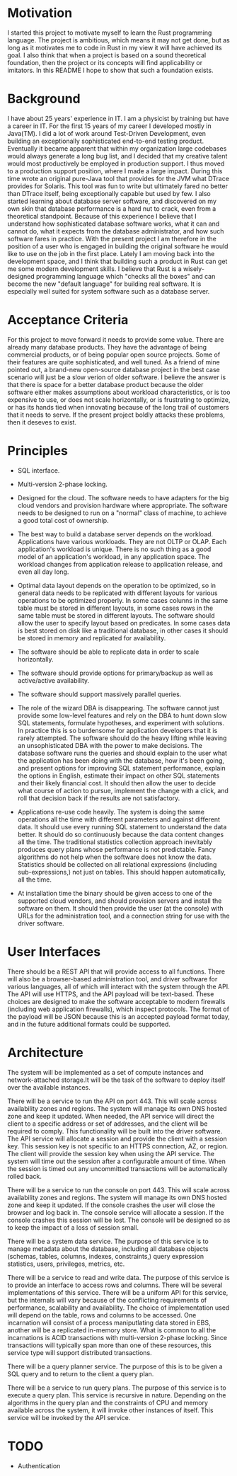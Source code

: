 # Motivation

I started this project to motivate myself to learn the Rust programming language. The project is ambitious, which means it may not get done, but as long as it motivates me to code in Rust in my view it will have achieved its goal. I also think that when a project is based on a sound theoretical foundation, then the project or its concepts will find applicability or imitators. In this README I hope to show that such a foundation exists.

# Background

I have about 25 years' experience in IT. I am a physicist by training but have a career in IT. For the first 15 years of my career I developed mostly in Java(TM). I did a lot of work around Test-Driven Development, even building an exceptionally sophisticated end-to-end testing product. Eventually it became apparent that within my organization large codebases would always generate a long bug list, and I decided that my creative talent would most productively be employed in production support. I thus moved to a production support position, where I made a large impact. During this time wrote an original pure-Java tool that provides for the JVM what DTrace provides for Solaris. This tool was fun to write but ultimately fared no better than DTrace itself, being exceptionally capable but used by few. I also started learning about database server software, and discovered on my own skin that database performance is a hard nut to crack, even from a theoretical standpoint. Because of this experience I believe that I understand how sophisticated database software works, what it can and cannot do, what it expects from the database administrator, and how such software fares in practice. With the present project I am therefore in the position of a user who is engaged in building the original software he would like to use on the job in the first place. Lately I am moving back into the development space, and I think that building such a product in Rust can get me some modern development skills. I believe that Rust is a wisely-designed programming language which "checks all the boxes" and can become the new "default language" for building real software. It is especially well suited for system software such as a database server.

# Acceptance Criteria

For this project to move forward it needs to provide some value. There are already many database products. They have the advantage of being commercial products, or of being popular open source projects. Some of their features are quite sophisticated, and well tuned. As a friend of mine pointed out, a brand-new open-source database project in the best case scenario will just be a slow verion of older software. I believe the answer is that there is space for a better database product because the older software either makes assumptions about workload characteristics, or is too expensive to use, or does not scale horizontally, or is frustrating to optimize, or has its hands tied when innovating because of the long trail of customers that it needs to serve. If the present project boldly attacks these problems, then it deseves to exist.

# Principles

- SQL interface.

- Multi-version 2-phase locking.

- Designed for the cloud. The software needs to have adapters for the big cloud vendors and provision hardware where appropriate. The software needs to be designed to run on a "normal" class of machine, to achieve a good total cost of ownership.

- The best way to build a database server depends on the workload. Applications have various workloads. They are not OLTP or OLAP. Each application's workload is unique. There is no such thing as a good model of an application's workload, in any application space. The workload changes from application release to application release, and even all day long.

- Optimal data layout depends on the operation to be optimized, so in general data needs to be replicated with different layouts for various operations to be optimized properly. In some cases colunns in the same table must be stored in different layouts, in some cases rows in the same table must be stored in different layouts. The software should allow the user to specify layout based on predicates. In some cases data is best stored on disk like a traditional database, in other cases it should be stored in memory and replicated for availability.

- The software should be able to replicate data in order to scale horizontally.

- The software should provide options for primary/backup as well as active/active availability.

- The software should support massively parallel queries.

- The role of the wizard DBA is disappearing. The software cannot just provide some low-level features and rely on the DBA to hunt down slow SQL statements, formulate hypotheses, and experiment with solutions. In practice this is so burdensome for application developers that it is rarely attempted. The software should do the heavy lifting while leaving an unsophisticated DBA with the power to make decisions. The database software runs the queries and should explain to the user what the application has been doing with the database, how it's been going, and present options for improving SQL statement performance, explain the options in English, estimate their impact on other SQL statements and their likely financial cost. It should then allow the user to decide what course of action to pursue, implement the change with a click, and roll that decision back if the results are not satisfactory.

- Applications re-use code heavily. The system is doing the same operations all the time with different parameters and against different data. It should use every running SQL statement to understand the data better. It should do so continuously because the data content changes all the time. The traditional statistics collection approach inevitably produces query plans whose performance is not predictable. Fancy algorithms do not help when the software does not know the data. Statistics should be collected on all relational expressions (including sub-expressions,) not just on tables. This should happen automatically, all the time.

- At installation time the binary should be given access to one of the supported cloud vendors, and should provision servers and install the software on them. It should then provide the user (at the console) with URLs for the administration tool, and a connection string for use with the driver software.

# User Interfaces

There should be a REST API that will provide access to all functions. There will also be a browser-based administration tool, and driver software for various languages, all of which will interact with the system through the API. The API will use HTTPS, and the API payload will be text-based. These choices are designed to make the software acceptable to modern firewalls (including web application firewalls), which inspect protocols. The format of the payload will be JSON because this is an accepted payload format today, and in the future additional formats could be supported.

# Architecture

The system will be implemented as a set of compute instances and network-attached storage.It will be the task of the software to deploy itself over the available instances.

There will be a service to run the API on port 443. This will scale across availability zones and regions. The system will manage its own DNS hosted zone and keep it updated. When needed, the API service will direct the client to a specific address or set of addresses, and the client will be required to comply. This functionality will be built into the driver software. The API service will allocate a session and provide the client with a session key. This session key is not specific to an HTTPS connection, AZ, or region. The client will provide the session key when using the API service. The system will time out the session after a configurable amount of time. When the session is timed out any uncommitted transactions will be automatically rolled back.

There will be a service to run the console on port 443. This will scale across availability zones and regions. The system will manage its own DNS hosted zone and keep it updated. If the console crashes the user will close the browser and log back in. The console service will allocate a session. If the console crashes this session will be lost. The console will be designed so as to keep the impact of a loss of session small.

There will be a system data service. The purpose of this service is to manage metadata about the database, including all database objects (schemas, tables, columns, indexes, constraints,) query expression statistics, users, privileges, metrics, etc.

There will be a service to read and write data. The purpose of this service is to provide an interface to access rows and columns. There will be several implementations of this service. There will be a uniform API for this service, but the internals will vary because of the conflicting requirements of performance, scalability and availability. The choice of implementation used will depend on the table, rows and columns to be accessed. One incarnation will consist of a process maniputlating data stored in EBS, another will be a replicated in-memory store. What is common to all the incarnations is ACID transactions with multi-version 2-phase locking. Since transactions will typically span more than one of these resources, this service type will support distributed transactions.

There will be a query planner service. The purpose of this is to be given a SQL query and to return to the client a query plan.

There will be a service to run query plans. The purpose of this service is to execute a query plan. This service is recursive in nature. Depending on the algorithms in the query plan and the constraints of CPU and memory available across the system, it will invoke other instances of itself. This service will be invoked by the API service.

# TODO

- Authentication